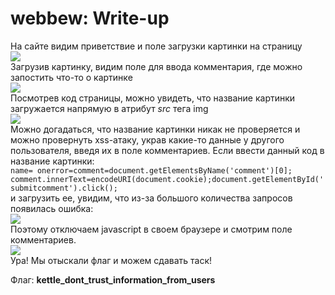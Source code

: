 # webbew: Write-up

На сайте видим приветствие и поле загрузки картинки на страницу
<br>
<img src="writeup/1.png">
<br>
Загрузив картинку, видим поле для ввода комментария, где можно запостить что-то о картинке
<br>
<img src="writeup/2.png">
<br>
Посмотрев код страницы, можно увидеть, что название картинки загружается напрямую в атрибут <i>src</i> тега img
<br>
<img src="writeup/3.png">
<br>
Можно догадаться, что название картинки никак не проверяется и можно провернуть xss-атаку, украв какие-то данные у другого пользователя, введя их в поле комментариев. Если ввести данный код в название картинки:
<br>
`name= onerror=comment=document.getElementsByName('comment')[0];`
`comment.innerText=encodeURI(document.cookie);document.getElementById('submitcomment').click();`
<br>
и загрузить ее, увидим, что из-за большого количества запросов появилась ошибка:</div>
<br>
<img src="writeup/4.png">
<br>
Поэтому отключаем javascript в своем браузере и смотрим поле комментариев.
<br>
<img src="writeup/5.png">
<br>
Ура! Мы отыскали флаг и можем сдавать таск!

Флаг: **kettle_dont_trust_information_from_users**